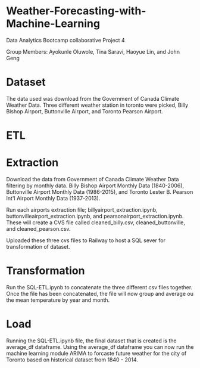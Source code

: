 # Weather-Forecasting-with-Machine-Learning
Data Analytics Bootcamp collaborative Project 4

Group Members: Ayokunle Oluwole, Tina Saravi, Haoyue Lin, and John Geng

# Dataset 

The data used was download from the Government of Canada Climate Weather Data. Three different weather station in toronto were picked, Billy Bishop Airport, Buttonville Airport, and Toronto Pearson Airport. 

# ETL 

# Extraction 
  
  Download the data from Government of Canada Climate Weather Data filtering by     monthly data. Billy Bishop Airport Monthly Data (1840-2006), Buttonville         Airport Monthly Data (1986-2015), and Toronto Lester B. Pearson Int'l Airport     Monthly Data (1937-2013). 
  
  Run each airports extraction file; billyairport_extraction.ipynb,                 buttonvilleairport_extraction.ipynb, and pearsonairport_extraction.ipynb. These   will create a CVS file called cleaned_billy.csv, cleaned_buttonville, and         cleaned_pearson.csv. 
  
  Uploaded these three cvs files to Railway to host a SQL sever for                 transformation of dataset. 

# Transformation 

  Run the SQL-ETL.ipynb to concatenate the three different csv files together.     Once the file has been concatenated, the file will now group and average ou       the mean temperature by year and month. 

# Load 
Running the SQL-ETL.ipynb file, the final dataset that is created is the  average_df dataframe. Using the average_df dataframe you can now run the machine learning module ARIMA to forcaste future weather for the city of Toronto based on historical dataset from 1840 - 2014. 

 
  
